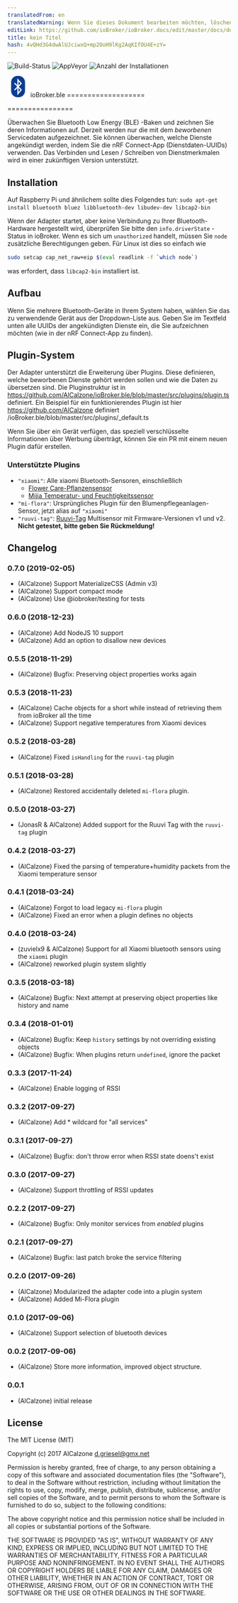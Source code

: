 ```yaml
---
translatedFrom: en
translatedWarning: Wenn Sie dieses Dokument bearbeiten möchten, löschen Sie bitte das Feld "translationsFrom". Andernfalls wird dieses Dokument automatisch erneut übersetzt
editLink: https://github.com/ioBroker/ioBroker.docs/edit/master/docs/de/adapterref/iobroker.ble/README.md
title: kein Titel
hash: 4vQHd3G4dwAlUJciwxQ+mp2OoH9lKg2AqKIfOU4E+zY=
---
```

![Build-Status](https://travis-ci.org/AlCalzone/ioBroker.ble.svg?branch=master)
![AppVeyor](https://ci.appveyor.com/api/projects/status/github/AlCalzone/ioBroker.ble?branch=master&svg=true)
![Anzahl der Installationen](http://iobroker.live/badges/ble-stable.svg)

<img src="admin/ble.png" height="48" /> ioBroker.ble ===================

================

Überwachen Sie Bluetooth Low Energy (BLE) -Baken und zeichnen Sie deren Informationen auf.
Derzeit werden nur die mit dem *beworbenen* Servicedaten aufgezeichnet. Sie können überwachen, welche Dienste angekündigt werden, indem Sie die nRF Connect-App (Dienstdaten-UUIDs) verwenden.
Das Verbinden und Lesen / Schreiben von Dienstmerkmalen wird in einer zukünftigen Version unterstützt.

## Installation
Auf Raspberry Pi und ähnlichem sollte dies Folgendes tun: `sudo apt-get install bluetooth bluez libbluetooth-dev libudev-dev libcap2-bin`

Wenn der Adapter startet, aber keine Verbindung zu Ihrer Bluetooth-Hardware hergestellt wird, überprüfen Sie bitte den `info.driverState` -Status in ioBroker. Wenn es sich um `unauthorized` handelt, müssen Sie `node` zusätzliche Berechtigungen geben. Für Linux ist dies so einfach wie

```bash
sudo setcap cap_net_raw+eip $(eval readlink -f `which node`)
```

was erfordert, dass `libcap2-bin` installiert ist.

## Aufbau
Wenn Sie mehrere Bluetooth-Geräte in Ihrem System haben, wählen Sie das zu verwendende Gerät aus der Dropdown-Liste aus.
Geben Sie im Textfeld unten alle UUIDs der angekündigten Dienste ein, die Sie aufzeichnen möchten (wie in der nRF Connect-App zu finden).

## Plugin-System
Der Adapter unterstützt die Erweiterung über Plugins. Diese definieren, welche beworbenen Dienste gehört werden sollen und wie die Daten zu übersetzen sind. Die Pluginstruktur ist in https://github.com/AlCalzone/ioBroker.ble/blob/master/src/plugins/plugin.ts definiert. Ein Beispiel für ein funktionierendes Plugin ist hier https://github.com/AlCalzone definiert /ioBroker.ble/blob/master/src/plugins/_default.ts

Wenn Sie über ein Gerät verfügen, das speziell verschlüsselte Informationen über Werbung überträgt, können Sie ein PR mit einem neuen Plugin dafür erstellen.

### Unterstützte Plugins
* `"xiaomi"`: Alle xiaomi Bluetooth-Sensoren, einschließlich
  * [Flower Care-Pflanzensensor](https://xiaomi-mi.com/sockets-and-sensors/xiaomi-huahuacaocao-flower-care-smart-monitor/)
  * [Mijia Temperatur- und Feuchtigkeitssensor](https://www.banggood.com/Xiaomi-Mijia-Bluetooth-Thermometer-Hygrometer-with-LCD-Screen-Magnetic-Suction-Wall-Stickers-p-1232396.html?cur_warehouse=USA)
* `"mi-flora"`: Ursprüngliches Plugin für den Blumenpflegeanlagen-Sensor, jetzt alias auf `"xiaomi"`
* `"ruuvi-tag"`: [Ruuvi-Tag](https://tag.ruuvi.com/) Multisensor mit Firmware-Versionen v1 und v2. **Nicht getestet, bitte geben Sie Rückmeldung!**

## Changelog

### 0.7.0 (2019-02-05)
* (AlCalzone) Support MaterializeCSS (Admin v3)
* (AlCalzone) Support compact mode
* (AlCalzone) Use @iobroker/testing for tests

### 0.6.0 (2018-12-23)
* (AlCalzone) Add NodeJS 10 support
* (AlCalzone) Add an option to disallow new devices

### 0.5.5 (2018-11-29)
* (AlCalzone) Bugfix: Preserving object properties works again

### 0.5.3 (2018-11-23)
* (AlCalzone) Cache objects for a short while instead of retrieving them from ioBroker all the time
* (AlCalzone) Support negative temperatures from Xiaomi devices

### 0.5.2 (2018-03-28)
* (AlCalzone) Fixed `isHandling` for the `ruuvi-tag` plugin

### 0.5.1 (2018-03-28)
* (AlCalzone) Restored accidentally deleted `mi-flora` plugin.

### 0.5.0 (2018-03-27)
* (JonasR & AlCalzone) Added support for the Ruuvi Tag with the `ruuvi-tag` plugin

### 0.4.2 (2018-03-27)
* (AlCalzone) Fixed the parsing of temperature+humidity packets from the Xiaomi temperature sensor

### 0.4.1 (2018-03-24)
* (AlCalzone) Forgot to load legacy `mi-flora` plugin
* (AlCalzone) Fixed an error when a plugin defines no objects

### 0.4.0 (2018-03-24)
* (zuvielx9 & AlCalzone) Support for all Xiaomi bluetooth sensors using the `xiaomi` plugin
* (AlCalzone) reworked plugin system slightly

### 0.3.5 (2018-03-18)
* (AlCalzone) Bugfix: Next attempt at preserving object properties like history and name

### 0.3.4 (2018-01-01)
* (AlCalzone) Bugfix: Keep `history` settings by not overriding existing objects
* (AlCalzone) Bugfix: When plugins return `undefined`, ignore the packet

### 0.3.3 (2017-11-24)
* (AlCalzone) Enable logging of RSSI

### 0.3.2 (2017-09-27)
* (AlCalzone) Add * wildcard for "all services"

### 0.3.1 (2017-09-27)
* (AlCalzone) Bugfix: don't throw error when RSSI state doens't exist

### 0.3.0 (2017-09-27)
* (AlCalzone) Support throttling of RSSI updates

### 0.2.2 (2017-09-27)
* (AlCalzone) Bugfix: Only monitor services from _enabled_ plugins

### 0.2.1 (2017-09-27)
* (AlCalzone) Bugfix: last patch broke the service filtering

### 0.2.0 (2017-09-26)
* (AlCalzone) Modularized the adapter code into a plugin system
* (AlCalzone) Added Mi-Flora plugin

### 0.1.0 (2017-09-06)
* (AlCalzone) Support selection of bluetooth devices

### 0.0.2 (2017-09-06)
* (AlCalzone) Store more information, improved object structure.

### 0.0.1
* (AlCalzone) initial release

## License
The MIT License (MIT)

Copyright (c) 2017 AlCalzone <d.griesel@gmx.net>

Permission is hereby granted, free of charge, to any person obtaining a copy
of this software and associated documentation files (the "Software"), to deal
in the Software without restriction, including without limitation the rights
to use, copy, modify, merge, publish, distribute, sublicense, and/or sell
copies of the Software, and to permit persons to whom the Software is
furnished to do so, subject to the following conditions:

The above copyright notice and this permission notice shall be included in
all copies or substantial portions of the Software.

THE SOFTWARE IS PROVIDED "AS IS", WITHOUT WARRANTY OF ANY KIND, EXPRESS OR
IMPLIED, INCLUDING BUT NOT LIMITED TO THE WARRANTIES OF MERCHANTABILITY,
FITNESS FOR A PARTICULAR PURPOSE AND NONINFRINGEMENT. IN NO EVENT SHALL THE
AUTHORS OR COPYRIGHT HOLDERS BE LIABLE FOR ANY CLAIM, DAMAGES OR OTHER
LIABILITY, WHETHER IN AN ACTION OF CONTRACT, TORT OR OTHERWISE, ARISING FROM,
OUT OF OR IN CONNECTION WITH THE SOFTWARE OR THE USE OR OTHER DEALINGS IN
THE SOFTWARE.